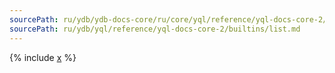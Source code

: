 ```yaml
---
sourcePath: ru/ydb/ydb-docs-core/ru/core/yql/reference/yql-docs-core-2/builtins/list.md
sourcePath: ru/ydb/yql/reference/yql-docs-core-2/builtins/list.md
---
```


{% include [x](_includes/list.md) %}
